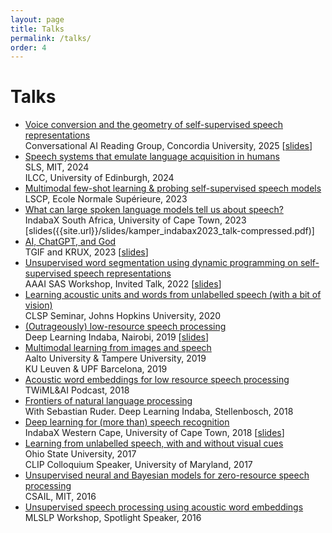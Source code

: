 ```yaml
---
layout: page
title: Talks
permalink: /talks/
order: 4
---
```


# Talks

<!-- Many of the talks below are also on [this YouTube playlist](https://www.youtube.com/playlist?list=PLmZlBIcArwhOcX0KF9aNc-BfZxd1xqF8H). -->

- [Voice conversion and the geometry of self-supervised speech representations](https://youtu.be/L6SnWOui_7A)  
  Conversational AI Reading Group, Concordia University, 2025 [[slides]({{site.url}}/slides/kamper_convairg2025_talk-compressed.pdf)]
- [Speech systems that emulate language acquisition in humans]({{site.url}}/slides/kamper_mit2024_talk-compressed.pdf)  
  SLS, MIT, 2024  
  ILCC, University of Edinburgh, 2024
- [Multimodal few-shot learning & probing self-supervised speech models]({{site.url}}/slides/kamper_ens2023_talk-compressed.pdf)  
  LSCP, Ecole Normale Supérieure, 2023
- [What can large spoken language models tell us about speech?](https://youtu.be/g0nTBjBGkGY)  
  IndabaX South Africa, University of Cape Town, 2023 [slides({{site.url}}/slides/kamper_indabax2023_talk-compressed.pdf)]
- [AI, ChatGPT, and God](https://youtu.be/VtoVimtm_VQ)  
  TGIF and KRUX, 2023 [[slides]({{site.url}}/slides/kamper_tgif_krux2023_talk_compressed.pdf)]
- [Unsupervised word segmentation using dynamic programming on self-supervised speech representations](https://youtu.be/oA0EMR_cMQY)  
  AAAI SAS Workshop, Invited Talk, 2022 [[slides]({{site.url}}/slides/kamper_aaaisas2022_talk.pdf)]
- [Learning acoustic units and words from unlabelled speech (with a bit of vision)]({{site.url}}/slides/kamper_jhuclsp2020_talk.pdf)  
  CLSP Seminar, Johns Hopkins University, 2020
- [(Outrageously) low-resource speech processing](https://youtu.be/dTV4mbMJ9yM)  
  Deep Learning Indaba, Nairobi, 2019 [[slides]({{site.url}}/slides/kamper_indaba2019_talk.pdf)]
- [Multimodal learning from images and speech]({{site.url}}/slides/kamper_leuvenupf_talk_2019.pdf)  
  Aalto University & Tampere University, 2019  
  KU Leuven & UPF Barcelona, 2019
- [Acoustic word embeddings for low resource speech processing](https://twimlai.com/twiml-talk-191-acoustic-word-embeddings-for-low-resource-speech-processing-with-herman-kamper/)  
  TWiML&AI Podcast, 2018
- [Frontiers of natural language processing]({{site.url}}/slides/ruder+kamper_indaba2018_talk.pdf)  
  With Sebastian Ruder. Deep Learning Indaba, Stellenbosch, 2018
- [Deep learning for (more than) speech recognition](https://youtu.be/lvQipmlgDFY)  
  IndabaX Western Cape, University of Cape Town, 2018 [[slides]({{site.url}}/slides/kamper_indabax2018_talk.pdf)]
- [Learning from unlabelled speech, with and without visual cues]({{site.url}}/slides/kamper_unsup_visionspeech_talk_2017.pdf)  
  Ohio State University, 2017  
  CLIP Colloquium Speaker, University of Maryland, 2017
- [Unsupervised neural and Bayesian models for zero-resource speech processing]({{site.url}}/slides/kamper_mit2016_talk.pdf)  
  CSAIL, MIT, 2016
- [Unsupervised speech processing using acoustic word embeddings]({{site.url}}/slides/kamper_mlslp2016_talk.pdf)  
  MLSLP Workshop, Spotlight Speaker, 2016

<!--
- [Deep learning for (more than) speech recognition]({{site.url}}/slides/kamper_indabax2018_talk.pdf)  
  IndabaX Western Cape, University of Cape Town, 2018 [[video](https://youtu.be/lvQipmlgDFY)]
-->
